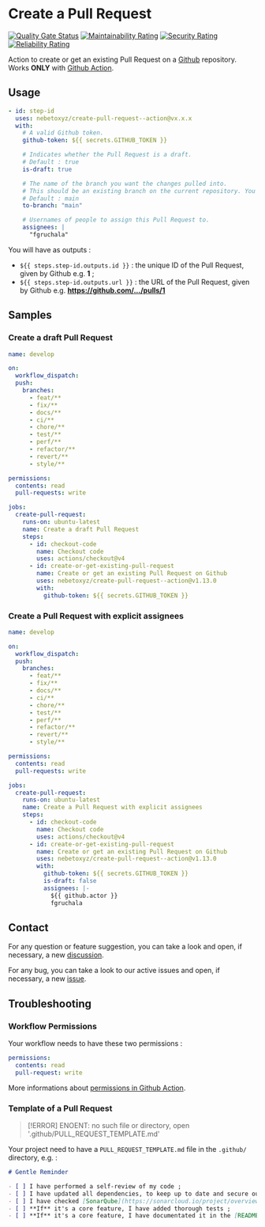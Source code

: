 # Create a Pull Request

[![Quality Gate Status](https://sonarcloud.io/api/project_badges/measure?project=nebetoxyz_create-pull-request-action&metric=alert_status&token=ee9d6a8a5da118704f7c19f7865b50ede069cc5e)](https://sonarcloud.io/summary/new_code?id=nebetoxyz_create-pull-request-action)
[![Maintainability Rating](https://sonarcloud.io/api/project_badges/measure?project=nebetoxyz_create-pull-request-action&metric=sqale_rating&token=ee9d6a8a5da118704f7c19f7865b50ede069cc5e)](https://sonarcloud.io/summary/new_code?id=nebetoxyz_create-pull-request-action)
[![Security Rating](https://sonarcloud.io/api/project_badges/measure?project=nebetoxyz_create-pull-request-action&metric=security_rating&token=ee9d6a8a5da118704f7c19f7865b50ede069cc5e)](https://sonarcloud.io/summary/new_code?id=nebetoxyz_create-pull-request-action)
[![Reliability Rating](https://sonarcloud.io/api/project_badges/measure?project=nebetoxyz_create-pull-request-action&metric=reliability_rating&token=ee9d6a8a5da118704f7c19f7865b50ede069cc5e)](https://sonarcloud.io/summary/new_code?id=nebetoxyz_create-pull-request-action)

Action to create or get an existing Pull Request on a [Github](https://github.com) repository.
Works **ONLY** with [Github Action](https://github.com/features/actions).

## Usage

```yaml
- id: step-id
  uses: nebetoxyz/create-pull-request--action@vx.x.x
  with:
    # A valid Github token.
    github-token: ${{ secrets.GITHUB_TOKEN }}

    # Indicates whether the Pull Request is a draft.
    # Default : true
    is-draft: true

    # The name of the branch you want the changes pulled into.
    # This should be an existing branch on the current repository. You cannot submit a Pull Request to one repository that requests a merge to a base of another repository.
    # Default : main
    to-branch: "main"

    # Usernames of people to assign this Pull Request to.
    assignees: |
      "fgruchala"
```

You will have as outputs :

- `${{ steps.step-id.outputs.id }}` : the unique ID of the Pull Request, given by Github e.g. **1** ;
- `${{ steps.step-id.outputs.url }}` : the URL of the Pull Request, given by Github e.g. **https://github.com/.../pulls/1**

## Samples

### Create a draft Pull Request

```yaml
name: develop

on:
  workflow_dispatch:
  push:
    branches:
      - feat/**
      - fix/**
      - docs/**
      - ci/**
      - chore/**
      - test/**
      - perf/**
      - refactor/**
      - revert/**
      - style/**

permissions:
  contents: read
  pull-requests: write

jobs:
  create-pull-request:
    runs-on: ubuntu-latest
    name: Create a draft Pull Request
    steps:
      - id: checkout-code
        name: Checkout code
        uses: actions/checkout@v4
      - id: create-or-get-existing-pull-request
        name: Create or get an existing Pull Request on Github
        uses: nebetoxyz/create-pull-request--action@v1.13.0
        with:
          github-token: ${{ secrets.GITHUB_TOKEN }}
```

### Create a Pull Request with explicit assignees

```yaml
name: develop

on:
  workflow_dispatch:
  push:
    branches:
      - feat/**
      - fix/**
      - docs/**
      - ci/**
      - chore/**
      - test/**
      - perf/**
      - refactor/**
      - revert/**
      - style/**

permissions:
  contents: read
  pull-requests: write

jobs:
  create-pull-request:
    runs-on: ubuntu-latest
    name: Create a Pull Request with explicit assignees
    steps:
      - id: checkout-code
        name: Checkout code
        uses: actions/checkout@v4
      - id: create-or-get-existing-pull-request
        name: Create or get an existing Pull Request on Github
        uses: nebetoxyz/create-pull-request--action@v1.13.0
        with:
          github-token: ${{ secrets.GITHUB_TOKEN }}
          is-draft: false
          assignees: |-
            ${{ github.actor }}
            fgruchala
```

## Contact

For any question or feature suggestion, you can take a look and open, if necessary, a new [discussion](https://github.com/nebetoxyz/create-pull-request--action/discussions).

For any bug, you can take a look to our active issues and open, if necessary, a new [issue](https://github.com/nebetoxyz/create-pull-request--action/issues).

## Troubleshooting

### Workflow Permissions

Your workflow needs to have these two permissions :

```yaml
permissions:
  contents: read
  pull-request: write
```

More informations about [permissions in Github Action](https://docs.github.com/en/actions/writing-workflows/choosing-what-your-workflow-does/controlling-permissions-for-github_token).

### Template of a Pull Request

> [!ERROR]
> ENOENT: no such file or directory, open '.github/PULL_REQUEST_TEMPLATE.md'

Your project need to have a `PULL_REQUEST_TEMPLATE.md` file in the `.github/` directory, e.g. :

```markdown
# Gentle Reminder

- [ ] I have performed a self-review of my code ;
- [ ] I have updated all dependencies, to keep up to date and secure our product ;
- [ ] I have checked [SonarQube](https://sonarcloud.io/project/overview?id=nebetoxyz_create-pull-request-action) ;
- [ ] **If** it's a core feature, I have added thorough tests ;
- [ ] **If** it's a core feature, I have documentated it in the [README.md](../README.md).
```
